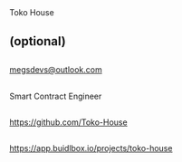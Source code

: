 ## <PROJECT NAME>
Toko House

## <YOUR FULL NAME> (optional)

## <Used Email in Buidlbox>
megsdevs@outlook.com

## <YOUR ROLE ON THE TEAM>
Smart Contract Engineer

## <LINK TO THE PROJECT REPOSITORY>
https://github.com/Toko-House

## <LINK TO BUIDLBOX SUBMISSION>
https://app.buidlbox.io/projects/toko-house

## <ANY LINKS TO YOUR SOCIALS THAT YOU WANT PEOPLE TO SEE WHO MIGHT COME ACROSS YOUR SUBMISSION IN THE FUTURE>
